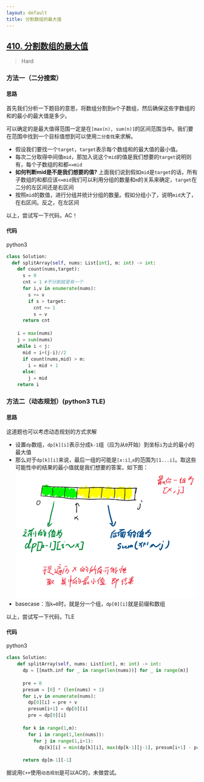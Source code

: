 ```yaml
---
layout: default
title: 分割数组的最大值
---
```


## [410\. 分割数组的最大值](https://leetcode-cn.com/problems/split-array-largest-sum/)

> Hard

### 方法一（二分搜索）
#### 思路

首先我们分析一下题目的意思，将数组分割到`m`个子数组，然后确保这些字数组的和的最小的最大值是多少。

可以确定的是最大值得范围一定是在`[max(n), sum(n)]`的区间范围当中。我们要在范围中找到一个目标值想到可以使用`二分查找`来求解。

* 假设我们要找一个`target`，`target`表示每个数组和的最大值的最小值。
* 每次二分取得中间值`mid`，那加入说这个`mid`的值是我们想要的`target`说明则有，每个子数组的和都`<=mid`
* **如何判断mid是不是我们想要的值?** 上面我们说到假如`mid`是`target`的话，所有子数组的和都应该`<=mid`我们可以利用分组的数量和`m`的关系来确定，`target`在二分的左区间还是右区间
* 按照`mid`的数值，进行分组并统计分组的数量。假如分组小了，说明`mid`大了，在右区间。反之，在左区间

以上，尝试写一下代码，AC！

#### 代码
python3
```python
class Solution:
  def splitArray(self, nums: List[int], m: int) -> int:
    def count(nums,target):
      s = 0
      cnt = 1 #不分割就是有一个
      for i,v in enumerate(nums):
        s += v
        if s > target:
          cnt += 1
          s = v
      return cnt

    i = max(nums)
    j = sum(nums)
    while i < j:
      mid = i+(j-i)//2
      if count(nums,mid) > m:
        i = mid + 1
      else:
        j = mid    
    return i
```

### 方法二（动态规划）(python3 TLE)
#### 思路

这道题也可以考虑动态规划的方式求解

* 设置`dp`数组，`dp[k][i]`表示分成`k-1`组（应为从`0`开始）到坐标`i`为止的最小的最大值
* 那么对于`dp[k][i]`来说，最后一组的可能是`[x:i]`,`x`的范围为`[1...i]`。取这些可能性中的结果的最小值就是我们想要的答案，如下图：
![](/public/images/split-array-largest-sum-1.png)
* basecase：当`k=0`时，就是分一个组，`dp[0][i]`就是前缀和数组

以上，尝试写一下代码，TLE

#### 代码
python3
```python
class Solution:
    def splitArray(self, nums: List[int], m: int) -> int:
      dp = [[math.inf for _ in range(len(nums))] for _ in range(m)]
      
      pre = 0
      presum = [0] * (len(nums) + 1)
      for i,v in enumerate(nums):
        dp[0][i] = pre + v
        presum[i+1] = dp[0][i]
        pre = dp[0][i]

      for k in range(1,m):
        for i in range(1,len(nums)):
          for j in range(1,i+1):
            dp[k][i] = min(dp[k][i], max(dp[k-1][j-1], presum[i+1] - presum[j]))

      return dp[m-1][-1]
```

据说用`C++`使用`动态规划`是可以AC的，未做尝试。